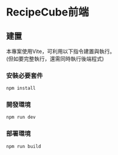 # RecipeCube前端




## 建置
本專案使用Vite，可利用以下指令建置與執行。  
(但如要完整執行，還需同時執行後端程式)
### 安裝必要套件
```sh
npm install
```

### 開發環境

```sh
npm run dev
```

### 部署環境

```sh
npm run build
```
